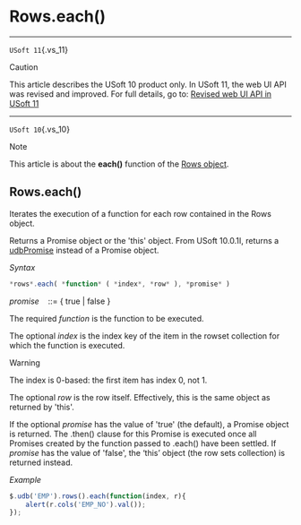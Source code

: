 # Rows.each()



----

`USoft 11`{.vs_11}

> [!CAUTION]
> This article describes the USoft 10 product only.
> In USoft 11, the web UI API was revised and improved. For full details, go to:
> [Revised web UI API in USoft 11](/docs/Web%20and%20app%20UIs/UDB%20udb/Revised%20web%20UI%20API%20in%20USoft%2011.md)

----

`USoft 10`{.vs_10}

> [!NOTE]
> This article is about the **each()** function of the [Rows object](/docs/Web%20and%20app%20UIs/UDB%20Rows).

## **Rows.each()**

Iterates the execution of a function for each row contained in the Rows object.

Returns a Promise object or the 'this' object. From USoft 10.0.1I, returns a [udbPromise](/docs/Web%20and%20app%20UIs/JavaScript/Promises%20for%20asynchronous%20Javascript.md) instead of a Promise object.

*Syntax*

```js
*rows*.each( *function* ( *index*, *row* ), *promise* )

```

*promise*    ::= { true \| false }

The required *function* is the function to be executed.

The optional *index* is the index key of the item in the rowset collection for which the function is executed.

> [!WARNING]
> The index is 0-based: the first item has index 0, not 1.

The optional *row* is the row itself. Effectively, this is the same object as returned by 'this'.

If the optional *promise* has the value of 'true' (the default), a Promise object is returned. The .then() clause for this Promise is executed once all Promises created by the function passed to .each() have been settled. If *promise* has the value of 'false', the ‘this’ object (the row sets collection) is returned instead.

*Example*

```js
$.udb('EMP').rows().each(function(index, r){
    alert(r.cols('EMP_NO').val());
});
```

 